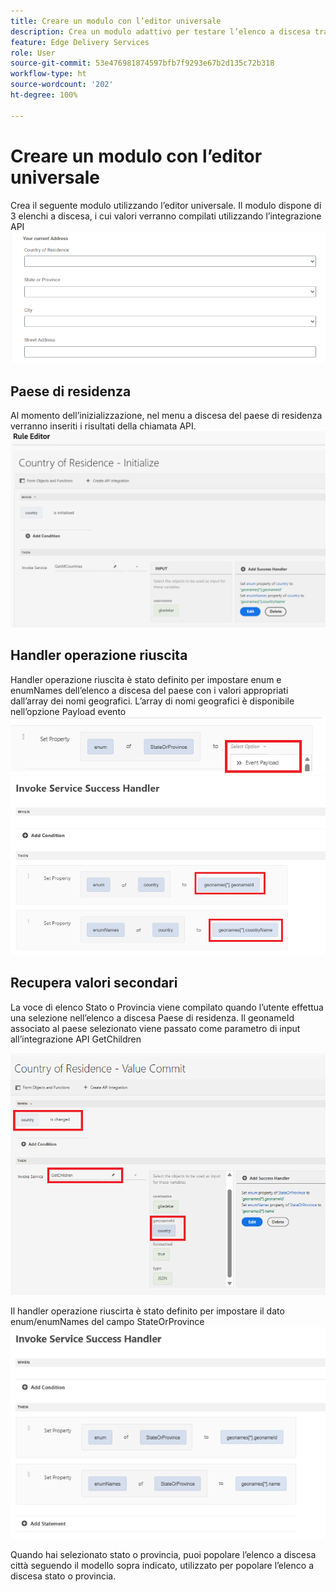 ```yaml
---
title: Creare un modulo con l’editor universale
description: Crea un modulo adattivo per testare l’elenco a discesa tramite le integrazioni API
feature: Edge Delivery Services
role: User
source-git-commit: 53e476981874597bfb7f9293e67b2d135c72b318
workflow-type: ht
source-wordcount: '202'
ht-degree: 100%

---
```


# Creare un modulo con l’editor universale

Crea il seguente modulo utilizzando l’editor universale. Il modulo dispone di 3 elenchi a discesa, i cui valori verranno compilati utilizzando l’integrazione API
![modulo adattivo](assets/address-form.png)

## Paese di residenza

Al momento dell’inizializzazione, nel menu a discesa del paese di residenza verranno inseriti i risultati della chiamata API.
![initialize-event](assets/initialize-event.png)

## Handler operazione riuscita

Handler operazione riuscita è stato definito per impostare enum e enumNames dell’elenco a discesa del paese con i valori appropriati dall’array dei nomi geografici. L’array di nomi geografici è disponibile nell’opzione Payload evento
![event-payload](assets/event-payload.png)
![success-handler](assets/success-handler.png)

## Recupera valori secondari

La voce di elenco Stato o Provincia viene compilato quando l’utente effettua una selezione nell’elenco a discesa Paese di residenza. Il geonameId associato al paese selezionato viene passato come parametro di input all’integrazione API GetChildren

![get-children](assets/invoke-service-get-children.png)

Il handler operazione riuscirta è stato definito per impostare il dato enum/enumNames del campo StateOrProvince
![get-children-success-handler](assets/child-success-handler.png)

Quando hai selezionato stato o provincia, puoi popolare l’elenco a discesa città seguendo il modello sopra indicato, utilizzato per popolare l’elenco a discesa stato o provincia.